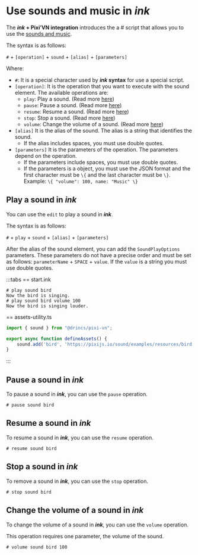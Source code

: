 # Use sounds and music in *ink*

The ***ink* + Pixi’VN integration** introduces the a # script that allows you to use the [sounds and music](/start/sound.md).

The syntax is as follows:

`#` + `[operation]` + `sound` + `[alias]` + `[parameters]`

Where:

* `#`: It is a special character used by ***ink* syntax** for use a special script.
* `[operation]`: It is the operation that you want to execute with the sound element. The available operations are:
  * `play`: Play a sound. (Read more [here](#play-a-sound-in-ink))
  * `pause`: Pause a sound. (Read more [here](#pause-a-sound-in-ink))
  * `resume`: Resume a sound. (Read more [here](#resume-a-sound-in-ink))
  * `stop`: Stop a sound. (Read more [here](#stop-a-sound-in-ink))
  * `volume`: Change the volume of a sound. (Read more [here](#change-the-volume-of-a-sound-in-ink))
* `[alias]` It is the alias of the sound. The alias is a string that identifies the sound.
  * If the alias includes spaces, you must use double quotes.
* `[parameters]` It is the parameters of the operation. The parameters depend on the operation.
  * If the parameters include spaces, you must use double quotes.
  * If the parameters is a object, you must use the JSON format and the first character must be `\{` and the last character must be `\}`. Example: `\{ "volume": 100, name: "Music" \}`

## Play a sound in *ink*

You can use the `edit` to play a sound in ***ink***.

The syntax is as follows:

`#` + `play` + `sound` + `[alias]` + `[parameters]`

After the alias of the sound element, you can add the `SoundPlayOptions` parameters. These parameters do not have a precise order and must be set as follows: `parameterName` + `SPACE` + `value`. If the `value` is a string you must use double quotes.

:::tabs
== start.ink

```ink
# play sound bird
Now the bird is singing.
# play sound bird volume 100
Now the bird is singing louder.
```

== assets-utility.ts

```ts
import { sound } from "@drincs/pixi-vn";

export async function defineAssets() {
    sound.add('bird', 'https://pixijs.io/sound/examples/resources/bird.mp3');
}
```

:::

## Pause a sound in *ink*

To pause a sound in ***ink***, you can use the `pause` operation.

```ink
# pause sound bird
```

## Resume a sound in *ink*

To resume a sound in ***ink***, you can use the `resume` operation.

```ink
# resume sound bird
```

## Stop a sound in *ink*

To remove a sound in ***ink***, you can use the `stop` operation.

```ink
# stop sound bird
```

## Change the volume of a sound in *ink*

To change the volume of a sound in ***ink***, you can use the `volume` operation.

This operation requires one parameter, the volume of the sound.

```ink
# volume sound bird 100
```
